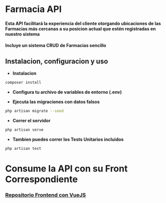# Farmacia API

#### Esta API facilitará la experiencia del cliente otorgando ubicaciones de las Farmacias más cercanas a su posicion actual que estén registradas en nuestro sistema

#### Incluye un sistema CRUD de Farmacias sencillo

## Instalacion, configuracion y uso

- **Instalacion**

```sh
composer install
```

- **Configura tu archivo de variables de entorno (.env)**

- **Ejecuta las migraciones con datos falsos**

```sh
php artisan migrate --seed
```

- **Correr el servidor**

```sh
php artisan serve
```

- **Tambien puedes correr los Tests Unitarios incluidos**

```sh
php artisan test
```


# Consume la API con su Front Correspondiente
### [Repositorio Frontend con VueJS](http://https://github.com/alansanchez96/farmacia-app "Repositorio Frontend con VueJS")
